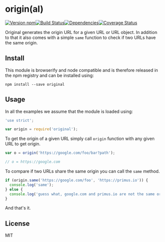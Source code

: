 # origin(al)

[![Version npm](http://img.shields.io/npm/v/original.svg?style=flat-square)](https://www.npmjs.com/package/original)[![Build Status](https://img.shields.io/github/workflow/status/unshiftio/original/CI/master?label=CI&style=flat-square)](https://github.com/unshiftio/original/actions?query=workflow%3ACI+branch%3Amaster)[![Dependencies](https://img.shields.io/david/unshiftio/original.svg?style=flat-square)](https://david-dm.org/unshiftio/original)[![Coverage Status](http://img.shields.io/coveralls/unshiftio/original/master.svg?style=flat-square)](https://coveralls.io/r/unshiftio/original?branch=master)

Original generates the origin URL for a given URL or URL object. In addition to
that it also comes with a simple `same` function to check if two URLs have the
same origin.

## Install

This module is browserify and node compatible and is therefore released in the npm
registry and can be installed using:

```
npm install --save original
```

## Usage

In all the examples we assume that the module is loaded using:

```js
'use strict';

var origin = require('original');
```

To get the origin of a given URL simply call `origin` function with any given
URL to get origin.

```js
var o = origin('https://google.com/foo/bar?path');

// o = https://google.com
```

To compare if two URLs share the same origin you can call the `same` method.

```js
if (origin.same('https://google.com/foo', 'https://primus.io')) {
  console.log('same');
} else {
  console.log('guess what, google.com and primus.io are not the same origin');
}
```

And that's it.

## License

MIT
